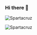 ### Hi there 👋

<!--
**spartacruz/spartacruz** is a ✨ _special_ ✨ repository because its `README.md` (this file) appears on your GitHub profile.

Here are some ideas to get you started:

- 🔭 I’m currently working on ...
- 🌱 I’m currently learning ...
- 👯 I’m looking to collaborate on ...
- 🤔 I’m looking for help with ...
- 💬 Ask me about ...
- 📫 How to reach me: ...
- 😄 Pronouns: ...
- ⚡ Fun fact: ...
-->

<p><img src="https://github-readme-stats.vercel.app/api?username=spartacruz&show_icons=true&locale=en&theme=tokyonight&count_private=true&card_width=445" alt="Spartacruz" /></p>

<p><img align="left" src="https://github-readme-stats.vercel.app/api/top-langs?username=spartacruz&show_icons=true&locale=en&layout=compact&theme=tokyonight&langs_count=8&card_width=445" alt="Spartacruz" /></p>
